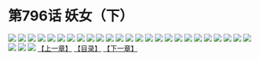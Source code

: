 # 第796话 妖女（下）
![](https://mhpic.xiaomingtaiji.net/comic/D/斗破苍穹/第796话F1_262464/1.jpg-zymk.middle.webp)
![](https://mhpic.xiaomingtaiji.net/comic/D/斗破苍穹/第796话F1_262464/2.jpg-zymk.middle.webp)
![](https://mhpic.xiaomingtaiji.net/comic/D/斗破苍穹/第796话F1_262464/3.jpg-zymk.middle.webp)
![](https://mhpic.xiaomingtaiji.net/comic/D/斗破苍穹/第796话F1_262464/4.jpg-zymk.middle.webp)
![](https://mhpic.xiaomingtaiji.net/comic/D/斗破苍穹/第796话F1_262464/5.jpg-zymk.middle.webp)
![](https://mhpic.xiaomingtaiji.net/comic/D/斗破苍穹/第796话F1_262464/6.jpg-zymk.middle.webp)
![](https://mhpic.xiaomingtaiji.net/comic/D/斗破苍穹/第796话F1_262464/7.jpg-zymk.middle.webp)
![](https://mhpic.xiaomingtaiji.net/comic/D/斗破苍穹/第796话F1_262464/8.jpg-zymk.middle.webp)
![](https://mhpic.xiaomingtaiji.net/comic/D/斗破苍穹/第796话F1_262464/9.jpg-zymk.middle.webp)
![](https://mhpic.xiaomingtaiji.net/comic/D/斗破苍穹/第796话F1_262464/10.jpg-zymk.middle.webp)
![](https://mhpic.xiaomingtaiji.net/comic/D/斗破苍穹/第796话F1_262464/11.jpg-zymk.middle.webp)
![](https://mhpic.xiaomingtaiji.net/comic/D/斗破苍穹/第796话F1_262464/12.jpg-zymk.middle.webp)
![](https://mhpic.xiaomingtaiji.net/comic/D/斗破苍穹/第796话F1_262464/13.jpg-zymk.middle.webp)
![](https://mhpic.xiaomingtaiji.net/comic/D/斗破苍穹/第796话F1_262464/14.jpg-zymk.middle.webp)
![](https://mhpic.xiaomingtaiji.net/comic/D/斗破苍穹/第796话F1_262464/15.jpg-zymk.middle.webp)
![](https://mhpic.xiaomingtaiji.net/comic/D/斗破苍穹/第796话F1_262464/16.jpg-zymk.middle.webp)
![](https://mhpic.xiaomingtaiji.net/comic/D/斗破苍穹/第796话F1_262464/17.jpg-zymk.middle.webp)
![](https://mhpic.xiaomingtaiji.net/comic/D/斗破苍穹/第796话F1_262464/18.jpg-zymk.middle.webp)
![](https://mhpic.xiaomingtaiji.net/comic/D/斗破苍穹/第796话F1_262464/19.jpg-zymk.middle.webp)
![](https://mhpic.xiaomingtaiji.net/comic/D/斗破苍穹/第796话F1_262464/20.jpg-zymk.middle.webp)
![](https://mhpic.xiaomingtaiji.net/comic/D/斗破苍穹/第796话F1_262464/21.jpg-zymk.middle.webp)
![](https://mhpic.xiaomingtaiji.net/comic/D/斗破苍穹/第796话F1_262464/22.jpg-zymk.middle.webp)
![](https://mhpic.xiaomingtaiji.net/comic/D/斗破苍穹/第796话F1_262464/23.jpg-zymk.middle.webp)
![](https://mhpic.xiaomingtaiji.net/comic/D/斗破苍穹/第796话F1_262464/24.jpg-zymk.middle.webp)
![](https://mhpic.xiaomingtaiji.net/comic/D/斗破苍穹/第796话F1_262464/25.jpg-zymk.middle.webp)
![](https://mhpic.xiaomingtaiji.net/comic/D/斗破苍穹/第796话F1_262464/26.jpg-zymk.middle.webp)
![](https://mhpic.xiaomingtaiji.net/comic/D/斗破苍穹/第796话F1_262464/27.jpg-zymk.middle.webp)
![](https://mhpic.xiaomingtaiji.net/comic/D/斗破苍穹/第796话F1_262464/28.jpg-zymk.middle.webp)
[【上一章】](./799.md)
[【目录】](./READMD.md)
[【下一章】](./801.md)
